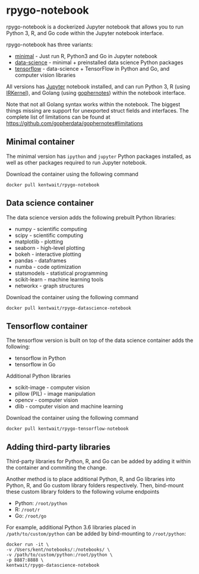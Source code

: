 # rpygo-notebook

rpygo-notebook is a dockerized Jupyter notebook that allows you to run Python 3, R, and Go code within the Jupyter notebook interface.

rpygo-notebook has three variants:
- [minimal](#minimal-container) - Just run R, Python3 and Go in Jupyter notebook
- [data-science](#data-science-container) - minimal + preinstalled data science Python packages
- [tensorflow](#tensorflow-container) - data-science + TensorFlow in Python and Go, and computer vision libraries

All versions has [Jupyter] notebook installed, and can run Python 3, R (using [IRKernel]), and Golang (using [gophernotes]) within the notebook interface.

Note that not all Golang syntax works within the notebook.
The biggest things missing are support for unexported struct fields and interfaces.
The complete list of limitations can be found at https://github.com/gopherdata/gophernotes#limitations

## Minimal container

The minimal version has `ipython` and `jupyter` Python packages installed,
as well as other packages required to run Jupyter notebook.

Download the container using the following command

	docker pull kentwait/rpygo-notebook


## Data science container

The data science version adds the following prebuilt Python libraries:
- numpy - scientific computing
- scipy - scientific computing
- matplotlib - plotting
- seaborn - high-level plotting
- bokeh - interactive plotting
- pandas - dataframes
- numba - code optimization
- statsmodels - statistical programming
- scikit-learn - machine learning tools
- networkx - graph structures

Download the container using the following command

	docker pull kentwait/rpygo-datascience-notebook


## Tensorflow container

The tensorflow version is built on top of the data science container adds the following:
- tensorflow in Python
- tensorflow in Go

Additional Python libraries
- scikit-image - computer vision
- pillow (PIL) - image manipulation
- opencv - computer vision
- dlib - computer vision and machine learning

Download the container using the following command

	docker pull kentwait/rpygo-tensorflow-notebook

## Adding third-party libraries

Third-party libraries for Python, R, and Go can be added by adding it within the container and commiting the change.

Another method is to place additional Python, R, and Go libraries into Python, R, and Go custom library folders respectively. Then, bind-mount these custom library folders to the following volume endpoints
- Python: `/root/python`
- R: `/root/r`
- Go: `/root/go`

For example, additional Python 3.6 libraries placed in `/path/to/custom/python` can be added by bind-mounting to `/root/python`:

	docker run -it \
	-v /Users/kent/notebooks/:/notebooks/ \
	-v /path/to/custom/python:/root/python \
	-p 8887:8888 \
	kentwait/rpygo-datascience-notebook


[Jupyter]: http://jupyter.org
[IRKernel]: https://github.com/IRkernel/IRkernel
[gophernotes]: https://github.com/gopherdata/gophernotes
